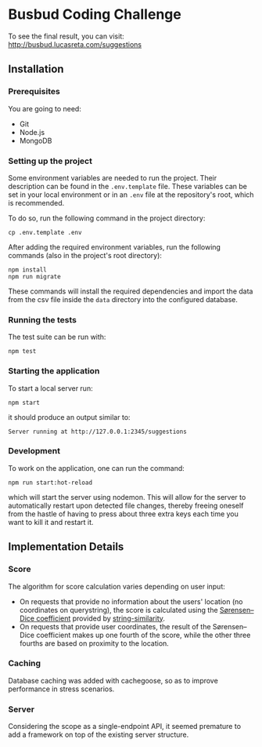 # Busbud Coding Challenge

To see the final result, you can visit: http://busbud.lucasreta.com/suggestions

## Installation

### Prerequisites

You are going to need:

- Git
- Node.js
- MongoDB

### Setting up the project

Some environment variables are needed to run the project.
Their description can be found in the `.env.template` file.
These variables can be set in your local environment or in
an `.env` file at the repository's root, which is recommended.

To do so, run the following command in the project directory:

```
cp .env.template .env
```

After adding the required environment variables, run the following
commands (also in the project's root directory):

```
npm install
npm run migrate
```

These commands will install the required dependencies and import
the data from the csv file inside the `data` directory into the 
configured database.

### Running the tests

The test suite can be run with:

```
npm test
```

### Starting the application

To start a local server run:

```
npm start
```

it should produce an output similar to:

```
Server running at http://127.0.0.1:2345/suggestions
```

### Development

To work on the application, one can run the command:

```
npm run start:hot-reload
```

which will start the server using nodemon. This will allow
for the server to automatically restart upon detected file
changes, thereby freeing oneself from the hastle of having to press about
three extra keys each time you want to kill it and restart it.

## Implementation Details

### Score

The algorithm for score calculation varies depending on user input:

- On requests that provide no information about the users' location (no coordinates on querystring),
the score is calculated using the [Sørensen–Dice coefficient](https://en.wikipedia.org/wiki/S%C3%B8rensen%E2%80%93Dice_coefficient) 
provided by [string-similarity](https://www.npmjs.com/package/string-similarity).
- On requests that provide user coordinates, the result of the Sørensen–Dice coefficient makes up one
fourth of the score, while the other three fourths are based on proximity to the location.

### Caching

Database caching was added with cachegoose, so as to improve performance in stress scenarios.

### Server

Considering the scope as a single-endpoint API, it seemed premature to add a framework on top
of the existing server structure.

